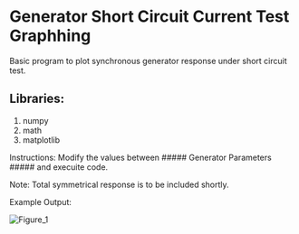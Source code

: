 # Generator Short Circuit Current Test Graphhing 
Basic program to plot synchronous generator response under short circuit test.

## Libraries:
1) numpy
2) math
3) matplotlib

Instructions: 
    Modify the values between ##### Generator Parameters ##### and execuite code. 

Note:
    Total symmetrical response is to be included shortly. 

Example Output:

![Figure_1](https://github.com/user-attachments/assets/d7c87faa-a73f-487a-85f7-43868d99e9cc)
